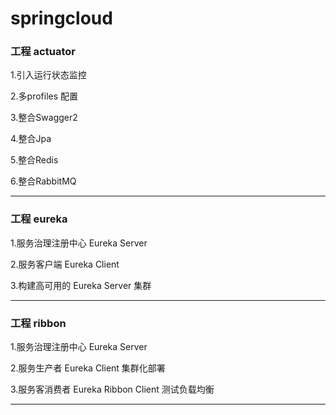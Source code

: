 # springcloud
<h3>工程 actuator</h3>
<p>1.引入运行状态监控</p>
<p>2.多profiles 配置</p>
<p>3.整合Swagger2</p>
<p>4.整合Jpa</p>
<p>5.整合Redis</p>
<p>6.整合RabbitMQ</p>
<hr>
<h3>工程 eureka</h3>
<p>1.服务治理注册中心 Eureka Server</p>
<p>2.服务客户端 Eureka Client</p>
<p>3.构建高可用的 Eureka Server 集群</p>
<hr>
<h3>工程 ribbon</h3>
<p>1.服务治理注册中心 Eureka Server</p>
<p>2.服务生产者 Eureka Client 集群化部署</p>
<p>3.服务客消费者 Eureka Ribbon Client 测试负载均衡</p>
<hr>
